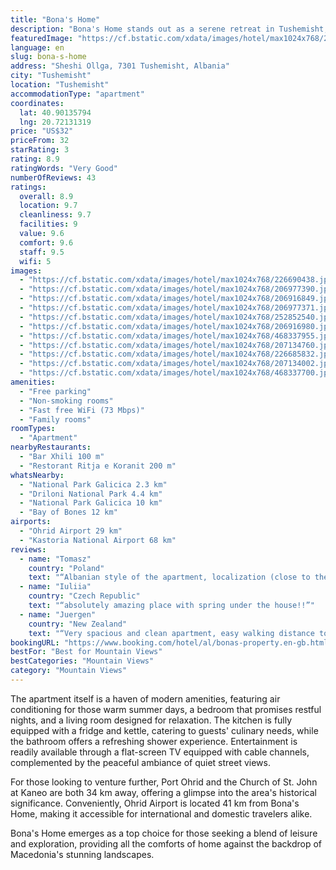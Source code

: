 ```yaml
---
title: "Bona's Home"
description: "Bona's Home stands out as a serene retreat in Tushemisht, offering guests a unique blend of comfort and scenic beauty, just a short distance from the enchanting Ohrid Lake Springs."
featuredImage: "https://cf.bstatic.com/xdata/images/hotel/max1024x768/226690438.jpg?k=a1b1e7ce05c77fc536a51d76af2446faa5c576225e2fbb1346ff1c4c01d0180a&o=&hp=1"
language: en
slug: bona-s-home
address: "Sheshi Ollga, 7301 Tushemisht, Albania"
city: "Tushemisht"
location: "Tushemisht"
accommodationType: "apartment"
coordinates:
  lat: 40.90135794
  lng: 20.72131319
price: "US$32"
priceFrom: 32
starRating: 3
rating: 8.9
ratingWords: "Very Good"
numberOfReviews: 43
ratings:
  overall: 8.9
  location: 9.7
  cleanliness: 9.7
  facilities: 9
  value: 9.6
  comfort: 9.6
  staff: 9.5
  wifi: 5
images:
  - "https://cf.bstatic.com/xdata/images/hotel/max1024x768/226690438.jpg?k=a1b1e7ce05c77fc536a51d76af2446faa5c576225e2fbb1346ff1c4c01d0180a&o=&hp=1"
  - "https://cf.bstatic.com/xdata/images/hotel/max1024x768/206977390.jpg?k=2f89d991159b0fd9e5c6f12b404cb9b0cb1177778e72c347c2ee17771c13ae47&o=&hp=1"
  - "https://cf.bstatic.com/xdata/images/hotel/max1024x768/206916849.jpg?k=e9ac7f796cc28898bbd9cb02775185a9deda5afce66c9c61fae1eae1941f48df&o=&hp=1"
  - "https://cf.bstatic.com/xdata/images/hotel/max1024x768/206977371.jpg?k=b515a444bddfe7de350ea48e36f4cdc71f64bffd34ab31ab11edd12b0047cbc0&o=&hp=1"
  - "https://cf.bstatic.com/xdata/images/hotel/max1024x768/252852540.jpg?k=cd879cdf02fbf1db9e82c8f7e2bf8ed34379592bbcf01323d07c363acb267f44&o=&hp=1"
  - "https://cf.bstatic.com/xdata/images/hotel/max1024x768/206916980.jpg?k=6f4158190e552d1fa3d0cb829144699d09b4eaac555954618ebf6ee758b5b6fb&o=&hp=1"
  - "https://cf.bstatic.com/xdata/images/hotel/max1024x768/468337955.jpg?k=bd26b68ce8ef08a092aea3924553449ab9f4786646c68dbee3359eb408b7d838&o=&hp=1"
  - "https://cf.bstatic.com/xdata/images/hotel/max1024x768/207134760.jpg?k=d04921621b3a9a2039cfbfcdaf72c2864763d18caa51ff467d2d3d372f6fce7e&o=&hp=1"
  - "https://cf.bstatic.com/xdata/images/hotel/max1024x768/226685832.jpg?k=c7af675121186fa325da18974e2b7308eb32aa7172fd83f27db310e71235e3e0&o=&hp=1"
  - "https://cf.bstatic.com/xdata/images/hotel/max1024x768/207134002.jpg?k=a87b190c5eaaeb6ae51ea0cd4fa48d14286a3648a8982133c5010574633ec544&o=&hp=1"
  - "https://cf.bstatic.com/xdata/images/hotel/max1024x768/468337700.jpg?k=90a7b9d3b3e52dc08e8878f2804d70ddd744e9a957344269b665d7a09392de52&o=&hp=1"
amenities:
  - "Free parking"
  - "Non-smoking rooms"
  - "Fast free WiFi (73 Mbps)"
  - "Family rooms"
roomTypes:
  - "Apartment"
nearbyRestaurants:
  - "Bar Xhili 100 m"
  - "Restorant Ritja e Koranit 200 m"
whatsNearby:
  - "National Park Galicica 2.3 km"
  - "Driloni National Park 4.4 km"
  - "National Park Galicica 10 km"
  - "Bay of Bones 12 km"
airports:
  - "Ohrid Airport 29 km"
  - "Kastoria National Airport 68 km"
reviews:
  - name: "Tomasz"
    country: "Poland"
    text: "“Albanian style of the apartment, localization (close to the lake). Very friendly and helpful owners. Parking space.”"
  - name: "Iuliia"
    country: "Czech Republic"
    text: "“absolutely amazing place with spring under the house!!”"
  - name: "Juergen"
    country: "New Zealand"
    text: "“Very spacious and clean apartment, easy walking distance to beach, shops and restaurants. Fast WiFi, next to a spring so you drink very clean water. Super friendly host family. Bona speaks very good english.”"
bookingURL: "https://www.booking.com/hotel/al/bonas-property.en-gb.html?aid=8035640"
bestFor: "Best for Mountain Views"
bestCategories: "Mountain Views"
category: "Mountain Views"
---
```


The apartment itself is a haven of modern amenities, featuring air conditioning for those warm summer days, a bedroom that promises restful nights, and a living room designed for relaxation. The kitchen is fully equipped with a fridge and kettle, catering to guests' culinary needs, while the bathroom offers a refreshing shower experience. Entertainment is readily available through a flat-screen TV equipped with cable channels, complemented by the peaceful ambiance of quiet street views.

For those looking to venture further, Port Ohrid and the Church of St. John at Kaneo are both 34 km away, offering a glimpse into the area's historical significance. Conveniently, Ohrid Airport is located 41 km from Bona's Home, making it accessible for international and domestic travelers alike.

Bona's Home emerges as a top choice for those seeking a blend of leisure and exploration, providing all the comforts of home against the backdrop of Macedonia's stunning landscapes.